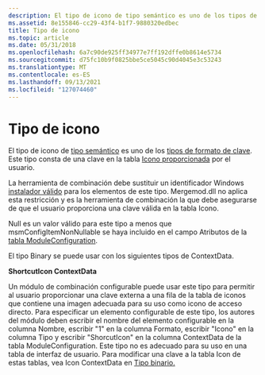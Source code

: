 ```yaml
---
description: El tipo de icono de tipo semántico es uno de los tipos de formato de clave. Este tipo consta de una clave en la tabla Icono proporcionada por el usuario.
ms.assetid: 8e155846-cc29-43f4-b1f7-9880320edbec
title: Tipo de icono
ms.topic: article
ms.date: 05/31/2018
ms.openlocfilehash: 6a7c90de925ff34977e7ff192dffe0b8614e5734
ms.sourcegitcommit: d75fc10b9f0825bbe5ce5045c90d4045e3c53243
ms.translationtype: MT
ms.contentlocale: es-ES
ms.lasthandoff: 09/13/2021
ms.locfileid: "127074460"
---
```

# <a name="icon-type"></a>Tipo de icono

El tipo de icono de [tipo semántico](semantic-types.md) es uno de los [tipos de formato de clave](key-format-types.md). Este tipo consta de una clave en la tabla [Icono proporcionada](icon-table.md) por el usuario.

La herramienta de combinación debe sustituir un identificador Windows [instalador válido](identifier.md) para los elementos de este tipo. Mergemod.dll no aplica esta restricción y es la herramienta de combinación la que debe asegurarse de que el usuario proporciona una clave válida en la tabla Icono.

Null es un valor válido para este tipo a menos que msmConfigItemNonNullable se haya incluido en el campo Atributos de la [tabla ModuleConfiguration](moduleconfiguration-table.md).

El tipo Binary se puede usar con los siguientes tipos de ContextData.

**ShortcutIcon ContextData**

Un módulo de combinación configurable puede usar este tipo para permitir [](icon-table.md) al usuario proporcionar una clave externa a una fila de la tabla de iconos que contiene una imagen adecuada para su uso como icono de acceso directo. Para especificar un elemento configurable de este tipo, los autores del módulo deben escribir el nombre del elemento configurable en la columna Nombre, escribir "1" en la columna Formato, escribir "Icono" en la columna Tipo y escribir "ShorcutIcon" en la columna ContextData de la tabla ModuleConfiguration. Este tipo no es adecuado para su uso en una tabla de interfaz de usuario. Para modificar una clave a la tabla Icon de estas tablas, vea Icon ContextData en [Tipo binario.](binary-type.md)

 

 




